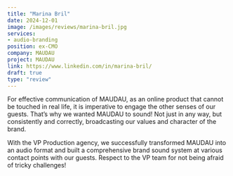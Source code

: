 ```yaml
---
title: "Marina Bril"
date: 2024-12-01
image: /images/reviews/marina-bril.jpg
services:
- audio-branding
position: ex-CMO
company: MAUDAU
project: MAUDAU
link: https://www.linkedin.com/in/marina-bril/
draft: true
type: "review"
---
```


For effective communication of MAUDAU, as an online product that cannot be touched in real life, it is imperative to engage the other senses of our guests. That’s why we wanted MAUDAU to sound! Not just in any way, but consistently and correctly, broadcasting our values and character of the brand.

<!--more-->

With the VP Production agency, we successfully transformed MAUDAU into an audio format and built a comprehensive brand sound system at various contact points with our guests. Respect to the VP team for not being afraid of tricky challenges!